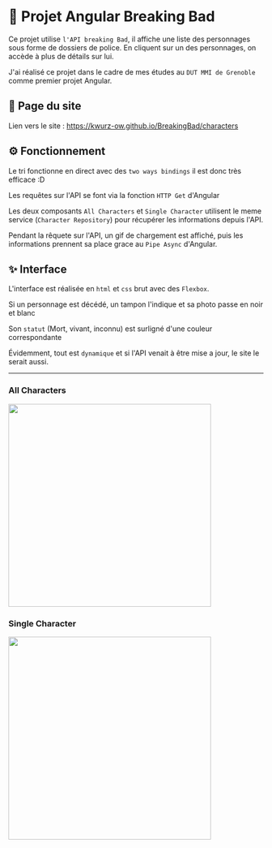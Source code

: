 # 🧪 Projet Angular Breaking Bad

Ce projet utilise `l'API breaking Bad`, il affiche une liste des personnages sous forme de dossiers de police.
En cliquent sur un des personnages, on accède à plus de détails sur lui.

J'ai réalisé ce projet dans le cadre de mes études au `DUT MMI de Grenoble` comme premier projet Angular.

## 📄 Page du site

Lien vers le site : https://kwurz-ow.github.io/BreakingBad/characters

## ⚙ Fonctionnement

Le tri fonctionne en direct avec des `two ways bindings` il est donc très efficace :D

Les requêtes sur l'API se font via la fonction `HTTP Get` d'Angular

Les deux composants `All Characters` et `Single Character` utilisent le meme service (`Character Repository`) pour récupérer les informations depuis l'API.

Pendant la rêquete sur l'API, un gif de chargement est affiché, puis les informations prennent sa place grace au `Pipe Async` d'Angular.

## ✨ Interface

L'interface est réalisée en `html` et `css` brut avec  des `Flexbox`.

Si un personnage est décédé, un tampon l'indique et sa photo passe en noir et blanc

Son `statut` (Mort, vivant, inconnu) est surligné d'une couleur correspondante

Évidemment, tout est `dynamique` et si l'API venait à être mise a jour, le site le serait aussi.

***
### All Characters

<img src="https://raw.githubusercontent.com/KWurZ-Ow/BreakingBad/master/src/assets/pr%C3%A9sentation-brBa.png" width="400"/>

### Single Character

<img src="https://raw.githubusercontent.com/KWurZ-Ow/BreakingBad/master/src/assets/pr%C3%A9sentation-brBa-single.png" width="400"/>
